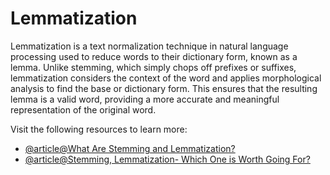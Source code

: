# Lemmatization

Lemmatization is a text normalization technique in natural language processing used to reduce words to their dictionary form, known as a lemma. Unlike stemming, which simply chops off prefixes or suffixes, lemmatization considers the context of the word and applies morphological analysis to find the base or dictionary form. This ensures that the resulting lemma is a valid word, providing a more accurate and meaningful representation of the original word.

Visit the following resources to learn more:

- [@article@What Are Stemming and Lemmatization?](https://www.ibm.com/think/topics/stemming-lemmatization)
- [@article@Stemming, Lemmatization- Which One is Worth Going For?](https://towardsdatascience.com/stemming-lemmatization-which-one-is-worth-going-for-77e6ec01ad9c/)